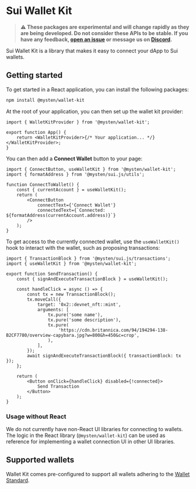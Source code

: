 # Sui Wallet Kit

> **⚠️ These packages are experimental and will change rapidly as they are being developed. Do not
> consider these APIs to be stable. If you have any feedback,
> [open an issue](https://github.com/MystenLabs/sui/issues/new/choose) or message us on
> [Discord](https://discord.gg/Sui).**

Sui Wallet Kit is a library that makes it easy to connect your dApp to Sui wallets.

## Getting started

To get started in a React application, you can install the following packages:

```bash
npm install @mysten/wallet-kit
```

At the root of your application, you can then set up the wallet kit provider:

```tsx
import { WalletKitProvider } from '@mysten/wallet-kit';

export function App() {
	return <WalletKitProvider>{/* Your application... */}</WalletKitProvider>;
}
```

You can then add a **Connect Wallet** button to your page:

```tsx
import { ConnectButton, useWalletKit } from '@mysten/wallet-kit';
import { formatAddress } from '@mysten/sui.js/utils';

function ConnectToWallet() {
	const { currentAccount } = useWalletKit();
	return (
		<ConnectButton
			connectText={'Connect Wallet'}
			connectedText={`Connected: ${formatAddress(currentAccount.address)}`}
		/>
	);
}
```

To get access to the currently connected wallet, use the `useWalletKit()` hook to interact with the
wallet, such as proposing transactions:

```tsx
import { TransactionBlock } from '@mysten/sui.js/transactions';
import { useWalletKit } from '@mysten/wallet-kit';

export function SendTransaction() {
	const { signAndExecuteTransactionBlock } = useWalletKit();

	const handleClick = async () => {
		const tx = new TransactionBlock();
		tx.moveCall({
			target: '0x2::devnet_nft::mint',
			arguments: [
				tx.pure('some name'),
				tx.pure('some description'),
				tx.pure(
					'https://cdn.britannica.com/94/194294-138-B2CF7780/overview-capybara.jpg?w=800&h=450&c=crop',
				),
			],
		});
		await signAndExecuteTransactionBlock({ transactionBlock: tx });
	};

	return (
		<Button onClick={handleClick} disabled={!connected}>
			Send Transaction
		</Button>
	);
}
```

### Usage without React

We do not currently have non-React UI libraries for connecting to wallets. The logic in the React
library (`@mysten/wallet-kit`) can be used as reference for implementing a wallet connection UI in
other UI libraries.

## Supported wallets

Wallet Kit comes pre-configured to support all wallets adhering to the
[Wallet Standard](https://github.com/wallet-standard/wallet-standard/).
